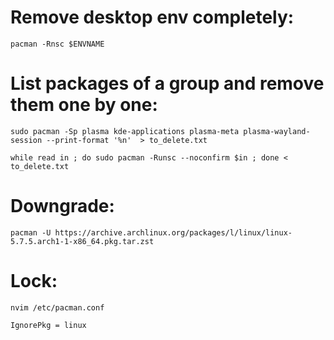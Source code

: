 
# Remove desktop env completely:

    pacman -Rnsc $ENVNAME


# List packages of a group and remove them one by one:

    sudo pacman -Sp plasma kde-applications plasma-meta plasma-wayland-session --print-format '%n'  > to_delete.txt

    while read in ; do sudo pacman -Runsc --noconfirm $in ; done < to_delete.txt


# Downgrade:

    pacman -U https://archive.archlinux.org/packages/l/linux/linux-5.7.5.arch1-1-x86_64.pkg.tar.zst


# Lock:

    nvim /etc/pacman.conf

    IgnorePkg = linux
